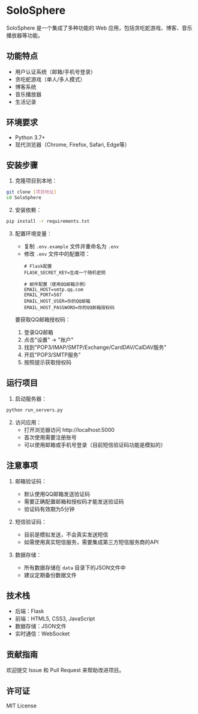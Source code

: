 # SoloSphere

SoloSphere 是一个集成了多种功能的 Web 应用，包括贪吃蛇游戏、博客、音乐播放器等功能。

## 功能特点

- 用户认证系统（邮箱/手机号登录）
- 贪吃蛇游戏（单人/多人模式）
- 博客系统
- 音乐播放器
- 生活记录

## 环境要求

- Python 3.7+
- 现代浏览器（Chrome, Firefox, Safari, Edge等）

## 安装步骤

1. 克隆项目到本地：
```bash
git clone [项目地址]
cd SoloSphere
```

2. 安装依赖：
```bash
pip install -r requirements.txt
```

3. 配置环境变量：
   - 复制 `.env.example` 文件并重命名为 `.env`
   - 修改 `.env` 文件中的配置项：
     ```
     # Flask配置
     FLASK_SECRET_KEY=生成一个随机密钥
     
     # 邮件配置（使用QQ邮箱示例）
     EMAIL_HOST=smtp.qq.com
     EMAIL_PORT=587
     EMAIL_HOST_USER=你的QQ邮箱
     EMAIL_HOST_PASSWORD=你的QQ邮箱授权码
     ```

   要获取QQ邮箱授权码：
   1. 登录QQ邮箱
   2. 点击"设置" -> "账户"
   3. 找到"POP3/IMAP/SMTP/Exchange/CardDAV/CalDAV服务"
   4. 开启"POP3/SMTP服务"
   5. 按照提示获取授权码

## 运行项目

1. 启动服务器：
```bash
python run_servers.py
```

2. 访问应用：
   - 打开浏览器访问 http://localhost:5000
   - 首次使用需要注册账号
   - 可以使用邮箱或手机号登录（目前短信验证码功能是模拟的）

## 注意事项

1. 邮箱验证码：
   - 默认使用QQ邮箱发送验证码
   - 需要正确配置邮箱和授权码才能发送验证码
   - 验证码有效期为5分钟

2. 短信验证码：
   - 目前是模拟发送，不会真实发送短信
   - 如需使用真实短信服务，需要集成第三方短信服务商的API

3. 数据存储：
   - 所有数据存储在 `data` 目录下的JSON文件中
   - 建议定期备份数据文件

## 技术栈

- 后端：Flask
- 前端：HTML5, CSS3, JavaScript
- 数据存储：JSON文件
- 实时通信：WebSocket

## 贡献指南

欢迎提交 Issue 和 Pull Request 来帮助改进项目。

## 许可证

MIT License 